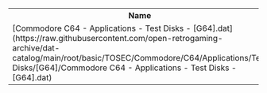 <table>
<tr><th>Name</th><th>Size</th></tr>
<tr><td>
[Commodore C64 - Applications - Test Disks - [G64].dat](https://raw.githubusercontent.com/open-retrogaming-archive/dat-catalog/main/root/basic/TOSEC/Commodore/C64/Applications/Test Disks/[G64]/Commodore C64 - Applications - Test Disks - [G64].dat)
</td><td>10371</td></tr>
</table>
